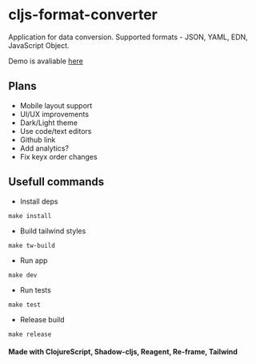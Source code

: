 # cljs-format-converter

Application for data conversion.
Supported formats - JSON, YAML, EDN, JavaScript Object.

Demo is avaliable [here](https://cljs-format-converter.vercel.app)

## Plans
* Mobile layout support
* UI/UX improvements
* Dark/Light theme
* Use code/text editors
* Github link
* Add analytics?
* Fix keyx order changes


## Usefull commands
* Install deps
```
make install
```

* Build tailwind styles
```
make tw-build
```

* Run app
```
make dev
```

* Run tests
```
make test
```

* Release build
```
make release
```

#### Made with ClojureScript, Shadow-cljs, Reagent, Re-frame, Tailwind

